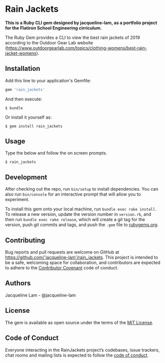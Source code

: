 # Rain Jackets

**This is a Ruby CLI gem designed by jacqueline-lam, as a portfolio project for the Flatiron School Engineering cirriculum.** 

The Ruby Gem provides a CLI to view the best rain jackets of 2019 according to the Outdoor Gear Lab website (https://www.outdoorgearlab.com/topics/clothing-womens/best-rain-jacket-womens).

## Installation

Add this line to your application's Gemfile:

```ruby
gem 'rain_jackets'
```

And then execute:

    $ bundle

Or install it yourself as:

    $ gem install rain_jackets

## Usage

Type the below and follow the on screen prompts.

```$ rain_jackets```

## Development

After checking out the repo, run `bin/setup` to install dependencies. You can also run `bin/console` for an interactive prompt that will allow you to experiment.

To install this gem onto your local machine, run `bundle exec rake install`. To release a new version, update the version number in `version.rb`, and then run `bundle exec rake release`, which will create a git tag for the version, push git commits and tags, and push the `.gem` file to [rubygems.org](https://rubygems.org).

## Contributing

Bug reports and pull requests are welcome on GitHub at https://github.com/'jacqueline-lam'/rain_jackets. This project is intended to be a safe, welcoming space for collaboration, and contributors are expected to adhere to the [Contributor Covenant](http://contributor-covenant.org) code of conduct.

## Authors
Jacqueline Lam - @jacqueline-lam

## License

The gem is available as open source under the terms of the [MIT License](https://opensource.org/licenses/MIT).

## Code of Conduct

Everyone interacting in the RainJackets project’s codebases, issue trackers, chat rooms and mailing lists is expected to follow the [code of conduct](https://github.com/'jacqueline-lam'/rain_jackets/blob/master/CODE_OF_CONDUCT.md).
